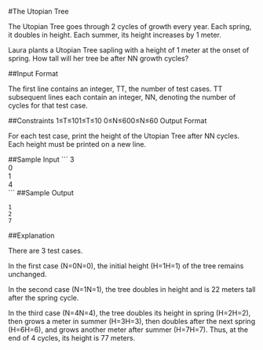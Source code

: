 #The Utopian Tree

The Utopian Tree goes through 2 cycles of growth every year. Each spring, it doubles in height. Each summer, its height increases by 1 meter.

Laura plants a Utopian Tree sapling with a height of 1 meter at the onset of spring. How tall will her tree be after NN growth cycles?

##Input Format

The first line contains an integer, TT, the number of test cases. 
TT subsequent lines each contain an integer, NN, denoting the number of cycles for that test case.

##Constraints 
1≤T≤101≤T≤10 
0≤N≤600≤N≤60
Output Format

For each test case, print the height of the Utopian Tree after NN cycles. Each height must be printed on a new line.

##Sample Input
´´´
3  
0  
1  
4  
´´´
##Sample Output

```
1  
2  
7  
```

##Explanation

There are 3 test cases.

In the first case (N=0N=0), the initial height (H=1H=1) of the tree remains unchanged.

In the second case (N=1N=1), the tree doubles in height and is 22 meters tall after the spring cycle.

In the third case (N=4N=4), the tree doubles its height in spring (H=2H=2), then grows a meter in summer (H=3H=3), then doubles after the next spring (H=6H=6), and grows another meter after summer (H=7H=7). Thus, at the end of 4 cycles, its height is 77 meters.

